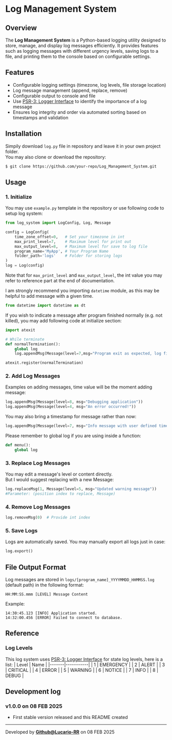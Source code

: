 # Log Management System

## Overview
The **Log Management System** is a Python-based logging utility designed to store, manage, and display log messages efficiently. It provides features such as logging messages with different urgency levels, saving logs to a file, and printing them to the console based on configurable settings.

## Features
- Configurable logging settings (timezone, log levels, file storage location)
- Log message management (append, replace, remove)
- Configurable output to console and file
- Use [PSR-3: Logger Interface](https://www.php-fig.org/psr/psr-3/) to identify the importance of a log message
- Ensures log integrity and order via automated sorting based on timestamps and validation

## Installation
Simpily download `log.py` file in repository and leave it in your own project folder.  
You may also clone or download the repository:
```bash
$ git clone https://github.com/your-repo/Log_Management_System.git
```

## Usage
### 1. Initialize
You may use `example.py` template in the repository or use following code to setup log system:
```python
from log_system import LogConfig, Log, Message

config = LogConfig(
    time_zone_offset=0,   # Set your timezone in int
    max_print_level=7,    # Maximum level for print out
    max_output_level=8,   # Maximum level for save to log file
    program_name='MyApp', # Your Program Name
    folder_path='logs'    # Folder for storing logs
)
log = Log(config)
```
Note that for `max_print_level` and `max_output_level`, the int value you may refer to reference part at the end of documentation.

I am strongly recommend you importing `datetime` module, as this may be helpful to add message with a given time.
```python
from datetime import datetime as dt
```
If you wish to indicate a message after program finished normally (e.g. not killed), you may add following code at initialize section:
```Python
import atexit

# While terminate
def normalTermination():
    global log
    log.appendMsg(Message(level=7,msg="Program exit as expected, log file saved!"))

atexit.register(normalTermination)
```

### 2. Add Log Messages
Examples on adding messages, time value will be the moment adding message:
```python
log.appendMsg(Message(level=8, msg="Debugging application"))
log.appendMsg(Message(level=4, msg="An error occurred!"))
```

You may also bring a timestamp for message rather than now:
```Python
log.appendMsg(Message(level=7, msg="Info message with user defined time", time=dt(2025,2,8,20,21,00)))
```

Please remember to global log if you are using inside a function:
```Python
def menu():
    global log
```

### 3. Replace Log Messages
You may edit a message's level or content directly.  
But I would suggest replacing with a new Message:
```python
log.replaceMsg(1, Message(level=5, msg="Updated warning message"))
#Parameter: (position index to replace, Message)
```

### 4. Remove Log Messages
```Python
log.removeMsg(0)  # Provide int index
```

### 5. Save Logs
Logs are automatically saved. You may manually export all logs just in case:
```python
log.export()
```



## File Output Format
Log messages are stored in `logs/[program_name]_YYYYMMDD_HHMMSS.log` (default path) in the following format:
```
HH:MM:SS.mmm [LEVEL] Message Content
```
Example:
```
14:30:45.123 [INFO] Application started.
14:32:00.456 [ERROR] Failed to connect to database.
```

## Reference
### Log Levels
This log system uses [PSR-3: Logger Interface](https://www.php-fig.org/psr/psr-3/) for state log levels, here is a list:
| Level | Name       |
|-------|-----------|
| 1     | EMERGENCY |
| 2     | ALERT     |
| 3     | CRITICAL  |
| 4     | ERROR     |
| 5     | WARNING   |
| 6     | NOTICE    |
| 7     | INFO      |
| 8     | DEBUG     |

## Development log
### v1.0.0 on 08 FEB 2025
- First stable version released and this README created

---
Developed by **[Github@Lucario-RR](https://github.com/Lucario-RR)** on 08 FEB 2025

